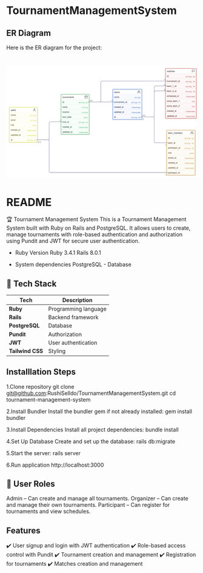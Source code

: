 # TournamentManagementSystem

## ER Diagram

Here is the ER diagram for the project:

![ER Diagram](app/assets/images/erd.png)
=======
# README

🏆 Tournament Management System
This is a Tournament Management System built with Ruby on Rails and PostgreSQL. It allows users to create, manage tournaments with role-based authentication and authorization using Pundit and JWT for secure user authentication.


* Ruby Version
    Ruby 3.4.1
    Rails 8.0.1

* System dependencies
    PostgreSQL - Database



## 🚀 **Tech Stack**
| Tech             | Description                              |
|------------------|------------------------------------------|
| **Ruby**          | Programming language                     |
| **Rails**          | Backend framework                        |
| **PostgreSQL**     | Database                                  |
| **Pundit**         | Authorization                             |
| **JWT**            | User authentication                      |
| **Tailwind CSS**    | Styling                                  |


## **Installlation Steps**

1.Clone repository
git clone git@github.com:RushiSelldo/TournamentManagementSystem.git
cd tournament-management-system

2.Install Bundler
Install the bundler gem if not already installed:
gem install bundler

3.Install Dependencies
Install all project dependencies:
bundle install

4.Set Up Database
Create and set up the database:
rails db:migrate


5.Start the server:
rails server

6.Run application
http://localhost:3000

## **👤 User Roles**
Admin – Can create and manage all tournaments.
Organizer – Can create and manage their own tournaments.
Participant – Can register for tournaments and view schedules.

## **Features**
✔️ User signup and login with JWT authentication
✔️ Role-based access control with Pundit
✔️ Tournament creation and management
✔️ Registration for tournaments
✔️ Matches creation and management